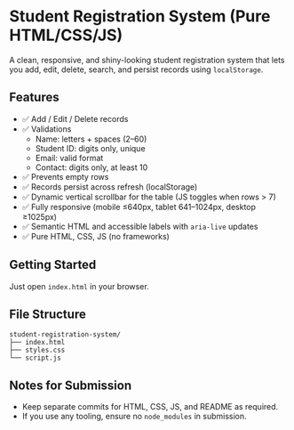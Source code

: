 # Student Registration System (Pure HTML/CSS/JS)

A clean, responsive, and shiny-looking student registration system that lets you add, edit, delete, search, and persist records using `localStorage`.

## Features
- ✅ Add / Edit / Delete records
- ✅ Validations
  - Name: letters + spaces (2–60)
  - Student ID: digits only, unique
  - Email: valid format
  - Contact: digits only, at least 10
- ✅ Prevents empty rows
- ✅ Records persist across refresh (localStorage)
- ✅ Dynamic vertical scrollbar for the table (JS toggles when rows > 7)
- ✅ Fully responsive (mobile ≤640px, tablet 641–1024px, desktop ≥1025px)
- ✅ Semantic HTML and accessible labels with `aria-live` updates
- ✅ Pure HTML, CSS, JS (no frameworks)

## Getting Started
Just open `index.html` in your browser.

## File Structure
```
student-registration-system/
├── index.html
├── styles.css
└── script.js
```

## Notes for Submission
- Keep separate commits for HTML, CSS, JS, and README as required.
- If you use any tooling, ensure no `node_modules` in submission.
